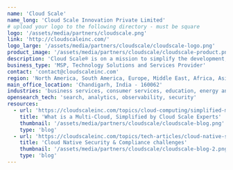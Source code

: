 ```yaml
---
name: 'Cloud Scale'
name_long: 'Cloud Scale Innovation Private Limited'
# upload your logo to the following directory - must be square
logo: '/assets/media/partners/cloudscale.png'
link: 'http://cloudscaleinc.com/'
logo_large: '/assets/media/partners/cloudscale/cloudscale-logo.png'
product_image: '/assets/media/partners/cloudscale/cloudscale-product.png'
description: 'Cloud Scale® is on a mission to simplify the development, deployment, and scaling of complex applications and to bring the full power of multi-cloud to developers and enterprises, everywhere.'
business_type: 'MSP, Technology Solutions and Services Provider'
contact: 'contact@cloudscaleinc.com'
region: 'North America, South America, Europe, Middle East, Africa, Asia Pacific, Australia'
main_office_location: 'Chandigarh, India - 160062'
industries: 'business services, consumer services, education, energy and utilities, financial services, healthcare, media and entertainment, public sector, retail, software and technology'
opensearch_tech: 'search, analytics, observability, security'
resources:
  - url: 'https://cloudscaleinc.com/topics/cloud-computing/simplified-multi-cloud-by-cloudscale-experts/'
    title: 'What is a Multi-Cloud, Simplified by Cloud Scale Experts'
    thumbnail: '/assets/media/partners/cloudscale/cloudscale-blog.png'
    type: 'blog'
  - url: 'https://cloudscaleinc.com/topics/tech-articles/cloud-native-security-and-compliance/'
    title: 'Cloud Native Security & Compliance challenges'
    thumbnail: '/assets/media/partners/cloudscale/cloudscale-blog-2.png'
    type: 'blog'
---
```

